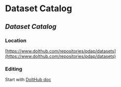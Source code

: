 # Dataset Catalog

## _Dataset Catalog_

### Location

[https://www.dolthub.com/repositories/pdap/datasets](https://www.dolthub.com/repositories/pdap/datasets)

### Editing

Start with [DoltHub doc](../data_storage/dolthub.md)

